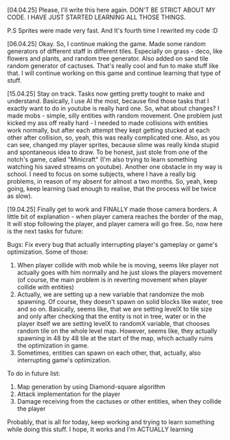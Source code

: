 [04.04.25]
Please, I'll write this here again. DON'T BE STRICT ABOUT MY CODE. I HAVE JUST STARTED LEARNING ALL THOSE THINGS.

P.S 
Sprites were made very fast. And It's fourth time I rewrited my code :D

[06.04.25]
Okay. So, I continue making the game. Made some random generators of different staff in different tiles. Especially on grass - deco, like flowers and plants, and random tree generator. Also added on sand tile random generator of cactuses. That's really cool and fun to make stuff like that. I will continue working on this game and continue learning that type of stuff. 

[15.04.25] 
Stay on track. Tasks now getting pretty tought to make and understand. Basically, I use AI the most, because find those tasks that I exactly want to do in youtube is really hard one. So, what about changes? I made mobs - simple, silly entities with random movement. One problem just kicked my ass off really hard - I needed to made collisions with entities work normally, but after each attempt they kept getting stucked at each other after collision, so, yeah, this was really complicated one. Also, as you can see, changed my player sprites, because slime was really kinda stupid and spontaneous idea to draw. To be honest, just stole from one of the notch's game, called "Minicraft" (I'm also trying to learn something watching his saved streams on youtube). Another one obstacle in my way is school. I need to focus on some subjects, where I have a really big problems, in reason of my absent for almost a two months. So, yeah, keep going, keep learning (sad enough to realise, that the process will be twice as slow).

[19.04.25]
Finally get to work and FINALLY made those camera borders. A little bit of explanation - when player camera reaches the border of the map, It will stop following the player, and player camera will go free. So, now here is the next tasks for future:

Bugs:
Fix every bug that actually interrupting player's gameplay or game's optimization.
Some of those: 
1. When player collide with mob while he is moving, seems like player not actually goes with him normally and he just slows the players movement (of course, the main problem is in reverting movement when player collide with entities)
2. Actually, we are setting up a new variable that randomize the mob spawning. Of course, they doesn't spawn on solid blocks like water, tree and so on. Basically, seems like, that we are setting levelX to tile size and only after checking that the entity is not in tree, water or in the player itself we are setting levelX to randomX variable, that chooses random tile on the whole level map. However, seems like, they actually spawning in 48 by 48 tile at the start of the map, which actually ruins the optimization in game.
3. Sometimes, entities can spawn on each other, that, actually, also interrupting game's optimization.

To do in future list:
1. Map generation by using Diamond-square algorithm
2. Attack implementation for the player
3. Damage receiving from the cactuses or other entities, when they collide the player

Probably, that is all for today, keep working and trying to learn something while doing this stuff. I hope, It works and I'm ACTUALLY learning

